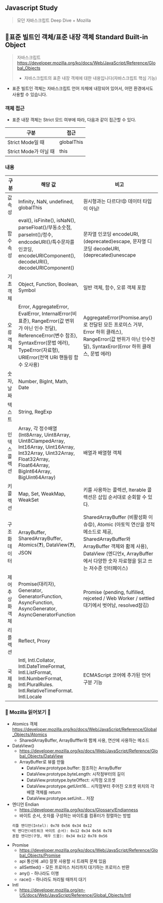 ## Javascript Study

> 모던 자바스크립트 Deep Dive + Mozilla

## 📌표준 빌트인 객체/표준 내장 객체 Standard Built-in Object

> 자바스크립트
> https://developer.mozilla.org/ko/docs/Web/JavaScript/Reference/Global_Objects
>
> - 자바스크립트의 표준 내장 객체에 대한 내용입니다(자바스크립트 핵심 기능)

- 표준 빌트인 객체는 자바스크립트 언어 자체에 내장되어 있어서, 어떤 환경에서도 사용할 수 있습니다.

### 객체 접근

- 표준 내장 객체는 Strict 모드 여부에 따라, 다음과 같이 접근할 수 있다.

| 구분                  | 접근       |
| --------------------- | ---------- |
| Strict Mode일 때      | globalThis |
| Strict Mode가 아닐 때 | this       |

### 내용

| 구분             | 해당 값                                                                                                                                                                                                    | 비고                                                                                                                                                                                                                   |
| ---------------- | ---------------------------------------------------------------------------------------------------------------------------------------------------------------------------------------------------------- | ---------------------------------------------------------------------------------------------------------------------------------------------------------------------------------------------------------------------- |
| 값 속성          | Infinity, NaN, undefined, globalThis                                                                                                                                                                       | 원시형과는 다르다!😡 데이터 타입이 아님!                                                                                                                                                                               |
| 함수 속성        | eval(), isFinite(), isNaN(), parseFloat()/부동소숫점, parseInt()/정수, endcodeURI()/특수문자를 인코딩, encodeURIComponent(), decodeURI(), decodeURIComponent()                                             | 문자열 인코딩 encodeURI, (deprecated)escape, 문자열 디코딩 decodeURI, (deprecated)unescape                                                                                                                             |
| 기초 객체        | Object, Function, Boolean, Symbol                                                                                                                                                                          | 일반 객체, 함수, 오류 객체 포함                                                                                                                                                                                        |
| 오류 객체        | Error, AggregateError, EvalError, InternalError(비표준), RangeError(값 번위가 아닌 인수 전달), ReferenceError(변수 참조), SyntaxError(문법 에러), TypeError(자료형), URIError(전역 URI 핸들링 함수 오사용) | AggregateError(Promise.any()로 전달된 모든 프로미스 거부, Error 하위 클래스), RangeError(값 번위가 아닌 인수전달), SyntaxEror(Error 하위 클래스, 문법 에러)                                                            |
| 숫자, 날짜       | Number, BigInt, Math, Date                                                                                                                                                                                 |                                                                                                                                                                                                                        |
| 텍스트           | String, RegExp                                                                                                                                                                                             |                                                                                                                                                                                                                        |
| 인덱스 콜렉션    | Array, 각 정수배열 (Int8Array, Uint8Array, Uint8ClampedArray, Int16Array, Uint16Array, Int32Array, Uint32Array, Float32Array, Float64Array, BigInt64Array, BigUint64Array)                                 | 배열과 배열형 객체                                                                                                                                                                                                     |
| 키 콜렉션        | Map, Set, WeakMap, WeakSet                                                                                                                                                                                 | 키를 사용하는 콜렉션, Iterable 콜렉션은 삽입 순서대로 순회할 수 있다.                                                                                                                                                  |
| 구조화 데이터    | ArrayBuffer, SharedArrayBuffer, Atomics(❓), DataView(❓), JSON                                                                                                                                            | SharedArrayBuffer (비활성화 이슈😡), Atomic (아토믹 연산을 정적 메소드로 제공, SharedArrayBuffer와 ArrayBuffer 객체와 홤께 사용), DataView (엔디언x, ArrayBuffer에서 다양한 숫자 자료형을 읽고 쓰는 저수준 인터페이스) |
| 제어 추상화 객체 | Promise(대리자), Generator, GeneratorFunction, AsyncFunction, AsyncGenerator, AsyncGeneratorFunction                                                                                                       | Promise (pending, fulfilled, rejceted / Web Worker / settled대기에서 벗어남, resolved잠김)                                                                                                                             |
| 리플렉션         | Reflect, Proxy                                                                                                                                                                                             |                                                                                                                                                                                                                        |
| 국제화           | Intl, Intl.Collator, Intl.DateTimeFormat, Intl.ListFormat, Intl.NumberFormat, Intl.PluralRules. Intl.RelativeTimeFormat. Intl.Locale                                                                       | ECMAScript 코어에 추가된 언어 구분 기능                                                                                                                                                                                |

### 📝 Mozilla 읽어보기 📝

- Atomics 객체 https://developer.mozilla.org/ko/docs/Web/JavaScript/Reference/Global_Objects/Atomics
  - SharedArrayBuffer, ArrayBufffer와 함께 사용, 연산에 사용하는 메소드
- DataView()
  - https://developer.mozilla.org/ko/docs/Web/JavaScript/Reference/Global_Objects/DataView
  - ArrayBuffer로 뷰를 만듦
    - DataView.prototype.buffer: 참조하는 ArrayBuffer
    - DataView.prototype.byteLength: 시작점부터의 길이
    - DataView.prototype.byteOffect: 시작점 오프셋
    - DataView.prototype.getUint16… 시작점부터 주어진 오프셋 위치의 각 배열 객체를 return
    - DataView.prototype.setUnit… 저장
- 엔디언 Endian
  - https://developer.mozilla.org/ko/docs/Glossary/Endianness
  - 바이트 순서, 숫자를 구성하는 바이트를 컴퓨터가 정렬하는 방법
  ```tsx
  리틀 엔디언(Intel): 0x78 0x56 0x34 0x12
  빅 엔디언(네트워크 바이트 순서): 0x12 0x34 0x56 0x78
  혼합 엔디언(구형, 매우 드묾): 0x34 0x12 0x78 0x56
  ```
- Promise
  - https://developer.mozilla.org/ko/docs/Web/JavaScript/Reference/Global_Objects/Promise
  - api 통신에 .all() 잘못 사용할 시 트래픽 문제 있음
  - allSettled() - 모든 프로미스 처리까지 대기하는 프로미스 반환
  - any() - 하나라도 이행
  - race() - 하나라도 처리될 때까지 대기
- Intl
  - https://developer.mozilla.org/en-US/docs/Web/JavaScript/Reference/Global_Objects/Intl

